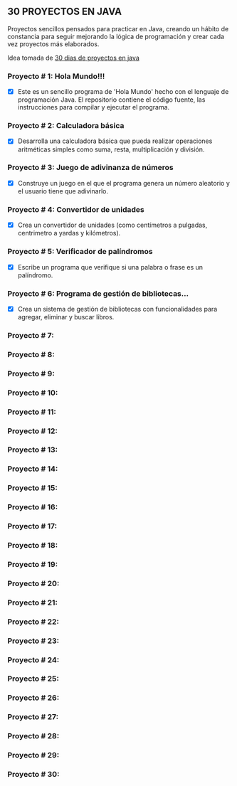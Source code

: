 ## 30 PROYECTOS EN JAVA

Proyectos sencillos pensados para practicar en Java, creando un hábito de constancia para seguir mejorando la lógica de programación y crear cada vez proyectos más elaborados.

Idea tomada de [30 dias de proyectos en java](https://github.com/Trycatch-tv/30-dias-de-proyectos-en-java/tree/main)

### Proyecto # 1: Hola Mundo!!!
- [x] Este es un sencillo programa de 'Hola Mundo' hecho con el lenguaje de programación Java. El repositorio contiene el código fuente, las instrucciones para compilar y ejecutar el programa.

### Proyecto # 2: Calculadora básica
- [x] Desarrolla una calculadora básica que pueda realizar operaciones aritméticas simples como suma, resta, multiplicación y división.

### Proyecto # 3: Juego de adivinanza de números
- [x] Construye un juego en el que el programa genera un número aleatorio y el usuario tiene que adivinarlo.

### Proyecto # 4: Convertidor de unidades
- [x] Crea un convertidor de unidades (como centímetros a pulgadas, centrimetro a yardas y kilómetros).

### Proyecto # 5: Verificador de palíndromos
- [x] Escribe un programa que verifique si una palabra o frase es un palíndromo.

### Proyecto # 6: Programa de gestión de bibliotecas...
- [X] Crea un sistema de gestión de bibliotecas con funcionalidades para agregar, eliminar y buscar libros.

### Proyecto # 7: 
### Proyecto # 8: 
### Proyecto # 9: 
### Proyecto # 10:
### Proyecto # 11:
### Proyecto # 12:
### Proyecto # 13:
### Proyecto # 14:
### Proyecto # 15:
### Proyecto # 16:
### Proyecto # 17:
### Proyecto # 18:
### Proyecto # 19:
### Proyecto # 20:
### Proyecto # 21:
### Proyecto # 22:
### Proyecto # 23:
### Proyecto # 24:
### Proyecto # 25:
### Proyecto # 26:
### Proyecto # 27:
### Proyecto # 28:
### Proyecto # 29:
### Proyecto # 30: